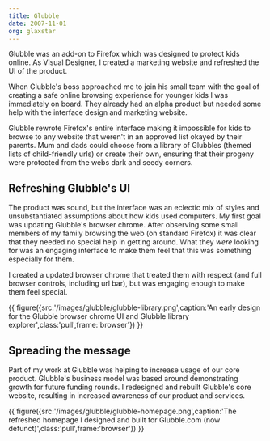```yaml
---
title: Glubble
date: 2007-11-01
org: glaxstar
---
```

Glubble was an add-on to Firefox which was designed to protect kids online. As Visual Designer, I created a marketing website and refreshed the UI of the product.

When Glubble's boss approached me to join his small team with the goal of creating a safe online browsing experience for younger kids I was immediately on board. They already had an alpha product but needed some help with the interface design and marketing website.

Glubble rewrote Firefox's entire interface making it impossible for kids to browse to any website that weren't in an approved list okayed by their parents. Mum and dads could choose from a library of Glubbles (themed lists of child-friendly urls) or create their own, ensuring that their progeny were protected from the webs dark and seedy corners.

## Refreshing Glubble's UI

The product was sound, but the interface was an eclectic mix of styles and unsubstantiated assumptions about how kids used computers. My first goal was updating Glubble's browser chrome. After observing some small members of my family browsing the web (on standard Firefox) it was clear that they needed no special help in getting around. What they *were* looking for was an engaging interface to make them feel that this was something especially for them. 

I created a updated browser chrome that treated them with respect (and full browser controls, including url bar), but was engaging enough to make them feel special.

{{ figure({src:'/images/glubble/glubble-library.png',caption:'An early design for the Glubble browser chrome UI and Glubble library explorer',class:'pull',frame:'browser'}) }}

## Spreading the message

Part of my work at Glubble was helping to increase usage of our core product. Glubble's business model was based around demonstrating growth for future funding rounds. I redesigned and rebuilt Glubble's core website, resulting in increased awareness of our product and services.

{{ figure({src:'/images/glubble/glubble-homepage.png',caption:'The refreshed homepage I designed and built for Glubble.com (now defunct)',class:'pull',frame:'browser'}) }}